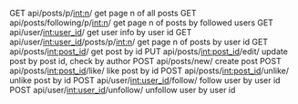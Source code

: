 GET api/posts/p/<int:n>/                      get page n of all posts
GET api/posts/following/p/<int:n>/            get page n of posts by followed users
GET api/user/<int:user_id>/                   get user info by user id
GET api/user/<int:user_id>/posts/p/<int:n>/   get page n of posts by user id
GET api/posts/<int:post_id>/                  get post by id
PUT api/posts/<int:post_id>/edit/             update post by post id, check by author
POST api/posts/new/                           create post
POST api/posts/<int:post_id>/like/            like post by id
POST api/posts/<int:post_id>/unlike/          unlike post by id
POST api/user/<int:user_id>/follow/           follow user by user id
POST api/user/<int:user_id>/unfollow/         unfollow user by user id
